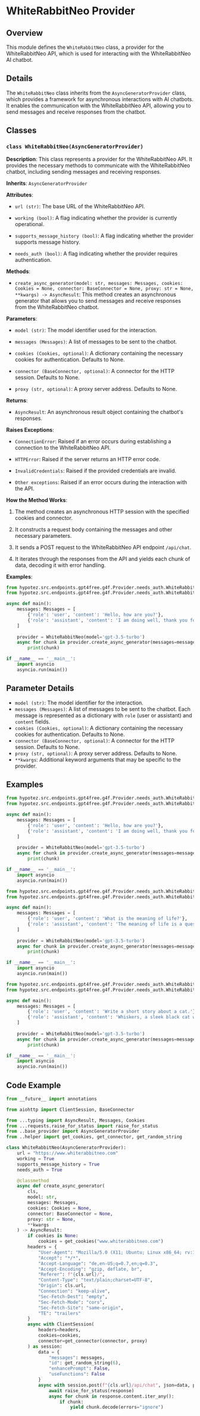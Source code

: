 # WhiteRabbitNeo Provider

## Overview

This module defines the `WhiteRabbitNeo` class, a provider for the WhiteRabbitNeo API, which is used for interacting with the WhiteRabbitNeo AI chatbot. 

## Details

The `WhiteRabbitNeo` class inherits from the `AsyncGeneratorProvider` class, which provides a framework for asynchronous interactions with AI chatbots. It enables the communication with the WhiteRabbitNeo API, allowing you to send messages and receive responses from the chatbot.

## Classes

### `class WhiteRabbitNeo(AsyncGeneratorProvider)`

**Description**: This class represents a provider for the WhiteRabbitNeo API. It provides the necessary methods to communicate with the WhiteRabbitNeo chatbot, including sending messages and receiving responses.

**Inherits**: `AsyncGeneratorProvider`

**Attributes**:

- `url (str)`: The base URL of the WhiteRabbitNeo API.

- `working (bool)`: A flag indicating whether the provider is currently operational.

- `supports_message_history (bool)`: A flag indicating whether the provider supports message history.

- `needs_auth (bool)`: A flag indicating whether the provider requires authentication.

**Methods**:

- `create_async_generator(model: str, messages: Messages, cookies: Cookies = None, connector: BaseConnector = None, proxy: str = None, **kwargs) -> AsyncResult`: This method creates an asynchronous generator that allows you to send messages and receive responses from the WhiteRabbitNeo chatbot. 

**Parameters**:

- `model (str)`: The model identifier used for the interaction.

- `messages (Messages)`: A list of messages to be sent to the chatbot.

- `cookies (Cookies, optional)`: A dictionary containing the necessary cookies for authentication. Defaults to None.

- `connector (BaseConnector, optional)`: A connector for the HTTP session. Defaults to None.

- `proxy (str, optional)`: A proxy server address. Defaults to None.

**Returns**:

- `AsyncResult`: An asynchronous result object containing the chatbot's responses.

**Raises Exceptions**:

- `ConnectionError`: Raised if an error occurs during establishing a connection to the WhiteRabbitNeo API.

- `HTTPError`: Raised if the server returns an HTTP error code.

- `InvalidCredentials`: Raised if the provided credentials are invalid.

- `Other exceptions`: Raised if an error occurs during the interaction with the API.

**How the Method Works**:

1. The method creates an asynchronous HTTP session with the specified cookies and connector.

2. It constructs a request body containing the messages and other necessary parameters.

3. It sends a POST request to the WhiteRabbitNeo API endpoint `/api/chat`.

4. It iterates through the responses from the API and yields each chunk of data, decoding it with error handling.

**Examples**:

```python
from hypotez.src.endpoints.gpt4free.g4f.Provider.needs_auth.WhiteRabbitNeo import WhiteRabbitNeo
from hypotez.src.endpoints.gpt4free.g4f.Provider.needs_auth.WhiteRabbitNeo import Messages

async def main():
    messages: Messages = [
        {'role': 'user', 'content': 'Hello, how are you?'},
        {'role': 'assistant', 'content': 'I am doing well, thank you for asking.'}
    ]
    
    provider = WhiteRabbitNeo(model='gpt-3.5-turbo')
    async for chunk in provider.create_async_generator(messages=messages):
        print(chunk)

if __name__ == '__main__':
    import asyncio
    asyncio.run(main())
```

## Parameter Details

- `model (str)`: The model identifier for the interaction. 
- `messages (Messages)`: A list of messages to be sent to the chatbot. Each message is represented as a dictionary with `role` (user or assistant) and `content` fields.
- `cookies (Cookies, optional)`: A dictionary containing the necessary cookies for authentication. Defaults to None.
- `connector (BaseConnector, optional)`: A connector for the HTTP session. Defaults to None.
- `proxy (str, optional)`: A proxy server address. Defaults to None.
- `**kwargs`:  Additional keyword arguments that may be specific to the provider.

## Examples

```python
from hypotez.src.endpoints.gpt4free.g4f.Provider.needs_auth.WhiteRabbitNeo import WhiteRabbitNeo
from hypotez.src.endpoints.gpt4free.g4f.Provider.needs_auth.WhiteRabbitNeo import Messages

async def main():
    messages: Messages = [
        {'role': 'user', 'content': 'Hello, how are you?'},
        {'role': 'assistant', 'content': 'I am doing well, thank you for asking.'}
    ]
    
    provider = WhiteRabbitNeo(model='gpt-3.5-turbo')
    async for chunk in provider.create_async_generator(messages=messages):
        print(chunk)

if __name__ == '__main__':
    import asyncio
    asyncio.run(main())
```
```python
from hypotez.src.endpoints.gpt4free.g4f.Provider.needs_auth.WhiteRabbitNeo import WhiteRabbitNeo
from hypotez.src.endpoints.gpt4free.g4f.Provider.needs_auth.WhiteRabbitNeo import Messages

async def main():
    messages: Messages = [
        {'role': 'user', 'content': 'What is the meaning of life?'},
        {'role': 'assistant', 'content': 'The meaning of life is a question that has been pondered by philosophers and theologians for centuries. There is no one definitive answer, and the meaning of life is often a personal and individual quest. Some people find meaning in their relationships, their work, or their faith. Others find meaning in helping others, pursuing their passions, or simply experiencing the world around them.'}
    ]
    
    provider = WhiteRabbitNeo(model='gpt-3.5-turbo')
    async for chunk in provider.create_async_generator(messages=messages):
        print(chunk)

if __name__ == '__main__':
    import asyncio
    asyncio.run(main())
```
```python
from hypotez.src.endpoints.gpt4free.g4f.Provider.needs_auth.WhiteRabbitNeo import WhiteRabbitNeo
from hypotez.src.endpoints.gpt4free.g4f.Provider.needs_auth.WhiteRabbitNeo import Messages

async def main():
    messages: Messages = [
        {'role': 'user', 'content': 'Write a short story about a cat.'},
        {'role': 'assistant', 'content': 'Whiskers, a sleek black cat with emerald green eyes, lived a life of quiet contemplation. His days were spent sunning himself on the windowsill, meticulously grooming his fur, and occasionally indulging in a playful swat at a stray feather. He was content with his routine, the familiar rhythm of his life, until one day, a curious object caught his eye. A small, brightly colored ball, unlike anything he had seen before, lay abandoned on the porch. Curiosity overcame him, and he cautiously approached the ball. With a playful swat, he sent it rolling across the porch, and a sudden surge of excitement coursed through him. He chased after the ball, his tail swishing with delight, and for the first time in his life, he felt a spark of something new, something thrilling. The ball, he discovered, was not just an object; it was a companion, a source of endless amusement. His life, once predictable, was now filled with unexpected bursts of joy. He spent hours batting the ball, pouncing on it, and chasing it around the house. He was no longer just Whiskers the cat; he was Whiskers the adventurer, exploring the world with newfound enthusiasm. And as the sun began to set, casting long shadows across the porch, Whiskers, with the ball nestled comfortably in his paws, realized that life, even for a cat, was full of unexpected wonders.'}
    ]
    
    provider = WhiteRabbitNeo(model='gpt-3.5-turbo')
    async for chunk in provider.create_async_generator(messages=messages):
        print(chunk)

if __name__ == '__main__':
    import asyncio
    asyncio.run(main())
```

##  Code Example
```python
from __future__ import annotations

from aiohttp import ClientSession, BaseConnector

from ...typing import AsyncResult, Messages, Cookies
from ...requests.raise_for_status import raise_for_status
from ..base_provider import AsyncGeneratorProvider
from ..helper import get_cookies, get_connector, get_random_string

class WhiteRabbitNeo(AsyncGeneratorProvider):
    url = "https://www.whiterabbitneo.com"
    working = True
    supports_message_history = True
    needs_auth = True

    @classmethod
    async def create_async_generator(
        cls,
        model: str,
        messages: Messages,
        cookies: Cookies = None,
        connector: BaseConnector = None,
        proxy: str = None,
        **kwargs
    ) -> AsyncResult:
        if cookies is None:
            cookies = get_cookies("www.whiterabbitneo.com")
        headers = {
            "User-Agent": "Mozilla/5.0 (X11; Ubuntu; Linux x86_64; rv:123.0) Gecko/20100101 Firefox/123.0",
            "Accept": "*/*",
            "Accept-Language": "de,en-US;q=0.7,en;q=0.3",
            "Accept-Encoding": "gzip, deflate, br",
            "Referer": f"{cls.url}/",
            "Content-Type": "text/plain;charset=UTF-8",
            "Origin": cls.url,
            "Connection": "keep-alive",
            "Sec-Fetch-Dest": "empty",
            "Sec-Fetch-Mode": "cors",
            "Sec-Fetch-Site": "same-origin",
            "TE": "trailers"
        }
        async with ClientSession(
            headers=headers,
            cookies=cookies,
            connector=get_connector(connector, proxy)
        ) as session:
            data = {
                "messages": messages,
                "id": get_random_string(6),
                "enhancePrompt": False,
                "useFunctions": False
            }
            async with session.post(f"{cls.url}/api/chat", json=data, proxy=proxy) as response:
                await raise_for_status(response)
                async for chunk in response.content.iter_any():
                    if chunk:
                        yield chunk.decode(errors="ignore")